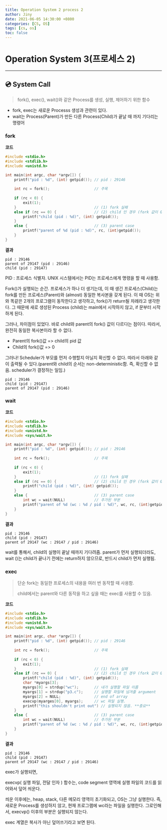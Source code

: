 ```yaml
---
title: Operation System 2 process 2
author: Jiny
date: 2021-06-05 14:30:00 +0800
categories: [CS, OS]
tags: [cs, os]
toc: false
---
```

 
# Operation System 3(프로세스 2)
___

## 💿 **System Call**

> fork(), exec(), wait()와 같은 Process를 생성, 실행, 제어하기 위한 함수

- fork, exec는 새로운 Processs 생성과 관련이 있다.
- wait는 Process(Parent)가 만든 다른 Process(Child)가 끝날 때 까지 기다리는 명령어


### **fork**

**코드**
```c
#include <stdio.h>
#include <stdlib.h>
#include <unistd.h>

int main(int argc, char *argv[]) {
    printf("pid : %d", (int) getpid()); // pid : 29146
    
    int rc = fork();					// 주목
    
    if (rc < 0) {
        exit(1);
    }									// (1) fork 실패
    else if (rc == 0) {					// (2) child 인 경우 (fork 값이 0)
        printf("child (pid : %d)", (int) getpid());
    }
    else {								// (3) parent case
        printf("parent of %d (pid : %d)", rc, (int)getpid());
    }
}
```

**결과**

```
pid : 29146
parent of 29147 (pid : 29146)
child (pid : 29147)
```

PID : 프로세스 식별자. UNIX 시스템에서는 PID는 프로세스에게 명령을 할 때 사용함.


Fork()가 실행되는 순간. 프로세스가 하나 더 생기는데, 이 때 생긴 프로세스(Child)는 fork를 만든 프로세스(Parent)와 (almost) 동일한 복사본을 갖게 된다. 이 때 OS는 위와 똑같은 2개의 프로그램이 동작한다고 생각하고, fork()가 return될 차례라고 생각한다. 그 때문에 새로 생성된 Process (child)는 main에서 시작하지 않고, if 문부터 시작하게 된다.


그러나, 차이점이 있었다. 바로 child와 parent의 fork() 값이 다르다는 점이다. 따라서, 완전히 동일한 복사본이라 할 수 없다.
- Parent의 fork()값 => child의 pid 값
- Child의 fork()값 => 0


그러나! Scheduler가 부모를 먼저 수행할지 아닐지 확신할 수 없다. 따라서 아래와 같이 출력될 수 있다.(parent와 child의 순서는 non-deterministic함. 즉, 확신할 수 없음. scheduler가 결정하는 일임.)

```
pid : 29146
child (pid : 29147)
parent of 29147 (pid : 29146)
```

### **wait**

**코드**

```c
#include <stdio.h>
#include <stdlib.h>
#include <unistd.h>
#include <sys/wait.h>

int main(int argc, char *argv[]) {
    printf("pid : %d", (int) getpid()); // pid : 29146
    
    int rc = fork();					// 주목
    
    if (rc < 0) {
        exit(1);
    }									// (1) fork 실패
    else if (rc == 0) {					// (2) child 인 경우 (fork 값이 0)
        printf("child (pid : %d)", (int) getpid());
    }
    else {								// (3) parent case
        int wc = wait(NULL)				// 추가된 부분
        printf("parent of %d (wc : %d / pid : %d)", wc, rc, (int)getpid());
    }
}

```

**결과**

```
pid : 29146
child (pid : 29147)
parent of 29147 (wc : 29147 / pid : 29146)
```

wait를 통해서, child의 실행이 끝날 때까지 기다려줌. parent가 먼저 실행되더라도, wait ()는 child가 끝나기 전에는 return하지 않으므로, 반드시 child가 먼저 실행됨.

### **exec**

> 단순 fork는 동일한 프로세스의 내용을 여러 번 동작할 때 사용함.
> 
>child에서는 parent와 다른 동작을 하고 싶을 때는 exec를 사용할 수 있음.

**코드**

```c
#include <stdio.h>
#include <stdlib.h>
#include <unistd.h>
#include <sys/wait.h>

int main(int argc, char *argv[]) {
    printf("pid : %d", (int) getpid()); // pid : 29146
    
    int rc = fork();					// 주목
    
    if (rc < 0) {
        exit(1);
    }									// (1) fork 실패
    else if (rc == 0) {					// (2) child 인 경우 (fork 값이 0)
        printf("child (pid : %d)", (int) getpid());
        char *myargs[3];
        myargs[0] = strdup("wc");		// 내가 실행할 파일 이름
        myargs[1] = strdup("p3.c");		// 실행할 파일에 넘겨줄 argument
        myargs[2] = NULL;				// end of array
        execvp(myarges[0], myargs);		// wc 파일 실행.
        printf("this shouldn't print out") // 실행되지 않음. **중요**
    }
    else {								// (3) parent case
        int wc = wait(NULL)				// 추가된 부분
        printf("parent of %d (wc : %d / pid : %d)", wc, rc, (int)getpid());
    }
}
```

**결과**
```
pid : 29146
child (pid : 29147)
parent of 29147 (wc : 29147 / pid : 29146)
```

exec가 실행되면,

execvp( 실행 파일, 전달 인자 ) 함수는, code segment 영역에 실행 파일의 코드를 읽어와서 덮어 씌운다.

씌운 이후에는, heap, stack, 다른 메모리 영역이 초기화되고, OS는 그냥 실행한다. 즉, 새로운 Process를 생성하지 않고, 현재 프로그램에 wc라는 파일을 실행한다. 그로인해서, execvp() 이후의 부분은 실행되지 않는다.

exec 계열은 복사가 아닌 덮어쓰기라고 보면 된다.